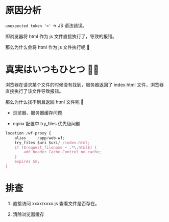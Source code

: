 # 原因分析

`unexpected token '<'` → JS 语法错误。

即浏览器将 html 作为 js 文件直接执行了，导致的报错。

那么为什么会将 html 作为 js 文件执行呢 🤔

# 真実はいつもひとつ 👮🏻

浏览器在请求某个文件的时候没有找到，服务器返回了 index.html 文件，浏览器直接执行了该文件导致报错。

那么为什么找不到且返回 html 文件呢 🤔

- 浏览器、服务器缓存问题

- nginx 配置中 try_files 优先级问题

```TypeScript
location /wf-proxy {
    alias     /app/web-wf;
    try_files $uri $uri/ /index.html;
    if ($request_filename ~ .*\.html$) {
        add_header Cache-Control no-cache;
    }
    expires 5m;
}
```

# 排查

1. 直接访问 xxxx/xxxx.js 查看文件是否存在。

2. 清除浏览器缓存

